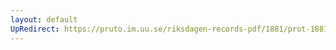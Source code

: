 ```yaml
---
layout: default
UpRedirect: https://pruto.im.uu.se/riksdagen-records-pdf/1881/prot-1881--fk--009/prot-1881--fk--009_048.pdf
---
```

